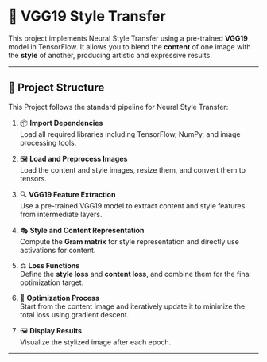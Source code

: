 # 🎨 VGG19 Style Transfer

This project implements Neural Style Transfer using a pre-trained **VGG19** model in TensorFlow. It allows you to blend the **content** of one image with the **style** of another, producing artistic and expressive results.

----

## 🧱 Project Structure

This Project follows the standard pipeline for Neural Style Transfer:

1. 📦 **Import Dependencies**  
   Load all required libraries including TensorFlow, NumPy, and image processing tools.

2. 🖼️ **Load and Preprocess Images**  
   Load the content and style images, resize them, and convert them to tensors.

3. 🔍 **VGG19 Feature Extraction**   
   Use a pre-trained VGG19 model to extract content and style features from intermediate layers.

4. 🎭 **Style and Content Representation**   
   Compute the **Gram matrix** for style representation and directly use activations for content.

5. ⚖️ **Loss Functions**   
   Define the **style loss** and **content loss**, and combine them for the final optimization target.

6. 🚀 **Optimization Process**   
   Start from the content image and iteratively update it to minimize the total loss using gradient descent.

7. 🖼️ **Display Results**   
   Visualize the stylized image after each epoch.

---


